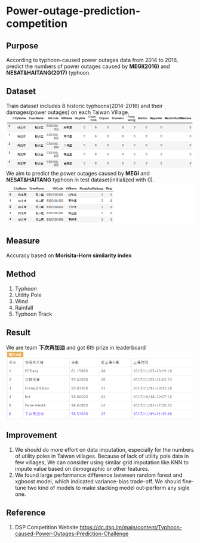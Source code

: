 # Power-outage-prediction-competition

## Purpose
According to typhoon-caused power outages data from 2014 to 2016, predict the numbers of power outages caused by **MEGI(2016)** and **NESAT&HAITANG(2017)** typhoon.
## Dataset
Train dataset includes 8 historic typhoons(2014-2016) and their damages(power outages) on each Taiwan Village.  
![image](https://github.com/Tang-Li-Jen/Power-outage-prediction-competition/blob/master/images/train.PNG)  
We aim to predict the power outages caused by **MEGI** and **NESAT&HAITANG** typhoon in test dataset(initialized with 0).  
![image](https://github.com/Tang-Li-Jen/Power-outage-prediction-competition/blob/master/images/test.PNG)
## Measure
Accuracy based on **Morisita-Horn similarity index**
## Method
1. Typhoon 
2. Utility Pole
3. Wind
4. Rainfall
5. Typhoon Track
## Result
We are team **下次再加油** and got 6th prize in leaderboard  
![image](https://github.com/Tang-Li-Jen/Power-outage-prediction-competition/blob/master/images/rank.PNG)

## Improvement
1. We should do more effort on data imputation, especially for the numbers of utility poles in Taiwan villages. Because of lack of utility pole data in few villages, We can consider using similar grid imputation like KNN to impute value based on demographic or other features.
2. We found large performance difference between random forest and xgboost model, which indicated variance-bias trade-off. We should fine-tune two kind of models to make stacking model out-perform any sigle one.
## Reference
1. DSP Competition Website:https://dc.dsp.im/main/content/Typhoon-caused-Power-Outages-Prediction-Challenge
